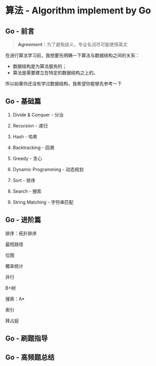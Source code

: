 # 算法 - Algorithm implement by Go

## Go - 前言

> **Agreement**：为了避免歧义，专业名词尽可能使用英文

在进行算法学习前，我想要先明确一下算法与数据结构之间的关系：

- 数据结构是为算法服务的；
- 算法是需要建立在特定的数据结构之上的。

所以如果你还没有学过数据结构，我希望你能够先参考一下



## Go - 基础篇

1. Divide & Conquer - 分治


2. Recursion - 递归


3. Hash - 哈希


4. Backtracking - 回溯


5. Greedy - 贪心


6. Dynamic Programming - 动态规划


7. Sort - 排序


8. Search - 搜索


9. String Matching - 字符串匹配


## Go - 进阶篇

排序：拓扑排序

最短路径

位图

概率统计

并行

B+树

搜索：A*

索引

拜占庭

## Go - 刷题指导

## Go - 高频题总结